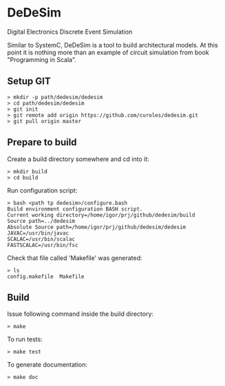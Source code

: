 # DeDeSim
Digital Electronics Discrete Event Simulation

Similar to SystemC, DeDeSim is a tool to build architectural models.
At this point it is nothing more than an example of circuit simulation
from book "Programming in Scala".

## Setup GIT

```
> mkdir -p path/dedesim/dedesim
> cd path/dedesim/dedesim
> git init
> git remote add origin https://github.com/curoles/dedesim.git
> git pull origin master
```

## Prepare to build

Create a build directory somewhere and cd into it:
```
> mkdir build
> cd build
```

Run configuration script:
```
> bash <path tp dedesim>/configure.bash 
Build environment configuration BASH script.
Current working directory=/home/igor/prj/github/dedesim/build
Source path=../dedesim
Absolute Source path=/home/igor/prj/github/dedesim/dedesim
JAVAC=/usr/bin/javac
SCALAC=/usr/bin/scalac
FASTSCALAC=/usr/bin/fsc
```

Check that file called 'Makefile' was generated:
```
> ls
config.makefile  Makefile
```

## Build

Issue following command inside the build directory:
```
> make
```

To run tests:
```
> make test
```

To generate documentation:
```
> make doc
```
